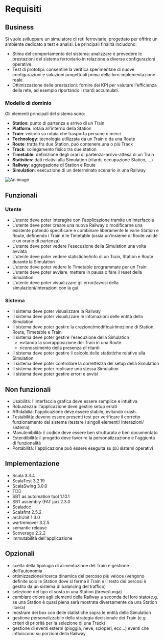 ﻿
# Requisiti 

## Business
Si vuole sviluppare un simulatore di reti ferroviarie, progettato per offrire un 
ambiente dedicato a test e analisi. Le principali finalità includono:

- Stima del comportamento del sistema: analizzare e prevedere le prestazioni del sistema ferroviario 
in relazione a diverse configurazioni operative.
- Test di prototipi: consentire la verifica sperimentale di nuove configurazioni e soluzioni progettuali 
prima della loro implementazione reale.
- Ottimizzazione delle prestazioni: fornire dei KPI per valutare l'efficienza della rete, 
ad esempio riportando i ritardi accumulati.

### Modello di dominio
Gli elementi principali del sistema sono:
- **Station**: punto di partenza e arrivo di un Train
- **Platform**: rotaia all'interno della Station
- **Train**: veicolo su rotaia che trasporta persone o merci
- **Technology**: tecnologia utilizzata da un Train o da una Route
- **Route**: tratta fra due Station, può contenere una o più Track
- **Track**: collegamento fisico tra due station
- **Timetable**: definizione degli orari di partenza-arrivo-attesa di un Train
- **Statistics**: dati relativi alla Simulation (ritardi, occupazione Station, ...)
- **Railway**: aggregazione di Station e Route
- **Simulation**: esecuzione di un determinato scenario in una Railway

![An image](/resources/requirements/domainModel.svg)

## Funzionali
### Utente
- L'utente deve poter interagire con l'applicazione tramite un'interfaccia 
- L'utente deve poter creare una nuova Railway o modificarne una esistente potendo specificare e combinare 
liberamente le varie Station e Route, definendo i Train e le Timetable (ossia un'insieme di Route valide e un 
orario di partenza)
- L'utente deve poter vedere l'esecuzione della Simulation una volta avviata
- L'utente deve poter vedere statistiche/info di un Train, Station e Route durante la Simulation
- L'utente deve poter vedere le Timetable programmate per un Train
- L'utente deve poter avviare, mettere in pausa o fare il reset della Simulation
- L'utente deve poter visualizzare gli errori/avvisi della simulazioni/interazioni con la gui

### Sistema
- Il sistema deve poter visualizzare la Railway
- Il sistema deve poter visualizzare le infomazioni delle entità della Simulation
- Il sistema deve poter gestire la crezione/modifica/rimozione di Station, Route, Timetable e Train
- Il sistema deve poter gestire l'esecuzione della Simulation
  - evitando la sovrapposizione dei Train in una Route
  - riconoscimento della presenza di ritardi
- Il sistema deve poter gestire il calcolo delle statistiche relative alla Simulation
- Il sistema deve poter controllare la correttezza del setup della Simulation
- Il sistema deve poter replicare una stessa Simulation
- Il sistema deve poter gestire errori e avvisi

## Non funzionali
- Usabilità: l'interfaccia grafica deve essere semplice e intuitiva. 
- Robustezza: l'applicazione deve gestire setup errati
- Affidabilià: l'applicazione deve essere stabile, evitando crash.
- Testabilità: devono essere presenti test per verificare il corretto funzionamento del sistema 
(testare i singoli elementi/ interazioni/ sistema)
- Manutenibilità: il codice deve essere ben strutturato e ben documentato
- Estendibilità: il progetto deve favorire la personalizzazione e l'aggiunta di funzionalità
- Portabilità: l'applicazione può essere eseguita su più sistemi operativi

## Implementazione
- Scala 3.3.4
- ScalaTest 3.2.19
- ScalaSwing 3.0.0
- TDD
- SBT as automation tool 1.10.1
- SBT assembly (FAT jar) 2.3.0 
- Scaladoc
- Scalafmt 2.5.2
- archUnit 1.3.0
- wartremover 3.2.5
- semantic release
- Scoverage 2.2.2
- Immutabilità dell'applicazione

## Opzionali
- scelta della tipologia di alimentazione del Train e gestione dell'autonomia
- ottimizzazione/ricerca dinamica del percoso più veloce (vengono definite solo le Station dove si ferma 
il Train e il resto dei percosi è gestito da un sistema di balancing del traffico)
- selezione del tipo di sosta in una Station (breve/lunga)
- cambiare colore agli elementi della Railway a seconda del loro stato(e.g. se una Station è quasi piena 
sarà mostrata diversamente da una Station libera) 
- mostrare dei box con delle statistiche sopra le entità della Simulation
- gestione personalizzabile della strategia decisionale dei Train (e.g. criteri di priorità per 
la selezione di una Track)
- gestione di eventi esterni (pioggia, neve, scioperi, ecc...) eventi che influiscono su porzioni della Railway